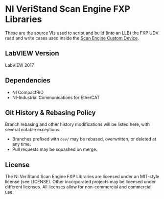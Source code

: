 # NI VeriStand Scan Engine FXP Libraries

These are the source VIs used to script and build (into an LLB) the FXP UDV read and write cases used inside the [Scan Engine Custom Device](https://github.com/ni/niveristand-scan-engine-ethercat-custom-device).

## LabVIEW Version

LabVIEW 2017

## Dependencies

- NI CompactRIO
- NI-Industrial Communications for EtherCAT

## Git History & Rebasing Policy
Branch rebasing and other history modifications will be listed here, with several notable exceptions:
- Branches prefixed with `dev/` may be rebased, overwritten, or deleted at any time.
- Pull requests may be squashed on merge.

## License

The NI VeriStand Scan Engine FXP Libraries are licensed under an MIT-style license (see LICENSE). Other incorporated projects may be licensed under different licenses. All licenses allow for non-commercial and commercial use.
